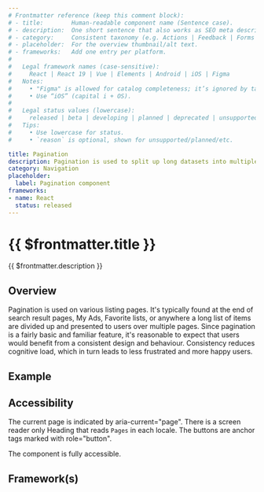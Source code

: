 ```yaml
---
# Frontmatter reference (keep this comment block):
# - title:        Human-readable component name (Sentence case).
# - description:  One short sentence that also works as SEO meta description.
# - category:     Consistent taxonomy (e.g. Actions | Feedback | Forms | Navigation | Data display | Layout | Utilities).
# - placeholder:  For the overview thumbnail/alt text.
# - frameworks:   Add one entry per platform.
#
#   Legal framework names (case-sensitive):
#     React | React 19 | Vue | Elements | Android | iOS | Figma
#   Notes:
#     • "Figma" is allowed for catalog completeness; it’s ignored by tabs/matrix.
#     • Use “iOS” (capital i + OS).
#
#   Legal status values (lowercase):
#     released | beta | developing | planned | deprecated | unsupported
#   Tips:
#     • Use lowercase for status.
#     • `reason` is optional, shown for unsupported/planned/etc.

title: Pagination
description: Pagination is used to split up long datasets into multiple 'pages'
category: Navigation
placeholder:
  label: Pagination component
frameworks:
- name: React
  status: released
---
```

# {{ $frontmatter.title }}
{{ $frontmatter.description }}

<DsComponentStatus align="left" hide-unsupported />

## Overview
Pagination is used on various listing pages. It's typically found at the end of search result pages, My Ads, Favorite lists, or anywhere a long list of items are divided up and presented to users over multiple pages. Since pagination is a fairly basic and familiar feature, it's reasonable to expect that users would benefit from a consistent design and behaviour. Consistency reduces cognitive load, which in turn leads to less frustrated and more happy users.

## Example
<ThemeSwitcher />
<pagination-example />

## Accessibility

The current page is indicated by aria-current="page". There is a screen reader only Heading that reads `Pages` in each locale. The buttons are anchor tags marked with role="button".

The component is fully accessible.

## Framework(s)
<DsCodeTabs />